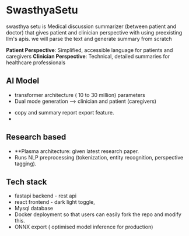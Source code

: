 # SwasthyaSetu
swasthya setu is Medical discussion summarizer (between patient and doctor) that gives patient and clinician perspective with using preexisting llm's apis. we will parse the text and generate summary from scratch

**Patient Perspective**: Simplified, accessible language for patients and caregivers
**Clinician Perspective**: Technical, detailed summaries for healthcare professionals

## AI Model 
- transformer architecture ( 10 to 30 million) parameters
- Dual mode generation --> clinician and patient (caregivers)
<!-- - Info, sugestion, experience, question, cause. -->
- copy and summary report export feature.
- 

## Research based 
- **Plasma architecture: given latest research paper.
- Runs NLP preprocessing (tokenization, entity recognition, perspective tagging).

## Tech stack
- fastapi backend - rest api
- react frontend - dark light toggle, 
- Mysql database
- Docker deployment so that users can easily fork the repo and modify this.
- ONNX export ( optimised model inference for production)

## 